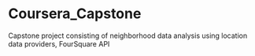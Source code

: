 # Coursera_Capstone
Capstone project consisting of neighborhood data analysis using location data providers, FourSquare API 
